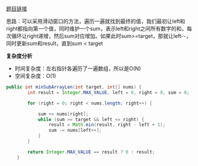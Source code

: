 [题目链接](https://leetcode-cn.com/problems/2VG8Kg/)

思路：可以采用滑动窗口的方法，遍历一遍就找到最终的值，我们最初让left和right都指向第一个值，同时维护一个sum，表示left和right之间所有数字的和，每次循环让right递增，然后sum对应增加。如果此时sum>=target，那就让left--，同时更新sum和result，直到sum < target

**复杂度分析**
+  时间复杂度：左右指针各遍历了一遍数组，所以是O(N)
+  空间复杂度：O(1)

```java
public int minSubArrayLen(int target, int[] nums) {
        int result = Integer.MAX_VALUE, left = 0, right = 0, sum = 0;

        for (right = 0; right < nums.length; right++) {

            sum += nums[right];
            while (sum >= target && left <= right) {
                result = Math.min(result, right - left + 1);
                sum -= nums[left++];
            }
        }

        return Integer.MAX_VALUE == result ? 0 : result;
    }
```